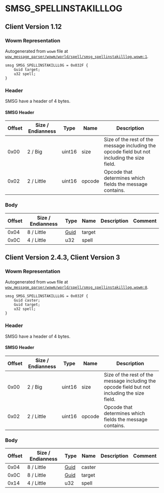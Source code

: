 # SMSG_SPELLINSTAKILLLOG

## Client Version 1.12

### Wowm Representation

Autogenerated from `wowm` file at [`wow_message_parser/wowm/world/spell/smsg_spellinstakilllog.wowm:1`](https://github.com/gtker/wow_messages/tree/main/wow_message_parser/wowm/world/spell/smsg_spellinstakilllog.wowm#L1).
```rust,ignore
smsg SMSG_SPELLINSTAKILLLOG = 0x032F {
    Guid target;
    u32 spell;
}
```
### Header

SMSG have a header of 4 bytes.

#### SMSG Header

| Offset | Size / Endianness | Type   | Name   | Description |
| ------ | ----------------- | ------ | ------ | ----------- |
| 0x00   | 2 / Big           | uint16 | size   | Size of the rest of the message including the opcode field but not including the size field.|
| 0x02   | 2 / Little        | uint16 | opcode | Opcode that determines which fields the message contains.|

### Body

| Offset | Size / Endianness | Type | Name | Description | Comment |
| ------ | ----------------- | ---- | ---- | ----------- | ------- |
| 0x04 | 8 / Little | [Guid](../spec/packed-guid.md) | target |  |  |
| 0x0C | 4 / Little | u32 | spell |  |  |

## Client Version 2.4.3, Client Version 3

### Wowm Representation

Autogenerated from `wowm` file at [`wow_message_parser/wowm/world/spell/smsg_spellinstakilllog.wowm:8`](https://github.com/gtker/wow_messages/tree/main/wow_message_parser/wowm/world/spell/smsg_spellinstakilllog.wowm#L8).
```rust,ignore
smsg SMSG_SPELLINSTAKILLLOG = 0x032F {
    Guid caster;
    Guid target;
    u32 spell;
}
```
### Header

SMSG have a header of 4 bytes.

#### SMSG Header

| Offset | Size / Endianness | Type   | Name   | Description |
| ------ | ----------------- | ------ | ------ | ----------- |
| 0x00   | 2 / Big           | uint16 | size   | Size of the rest of the message including the opcode field but not including the size field.|
| 0x02   | 2 / Little        | uint16 | opcode | Opcode that determines which fields the message contains.|

### Body

| Offset | Size / Endianness | Type | Name | Description | Comment |
| ------ | ----------------- | ---- | ---- | ----------- | ------- |
| 0x04 | 8 / Little | [Guid](../spec/packed-guid.md) | caster |  |  |
| 0x0C | 8 / Little | [Guid](../spec/packed-guid.md) | target |  |  |
| 0x14 | 4 / Little | u32 | spell |  |  |


